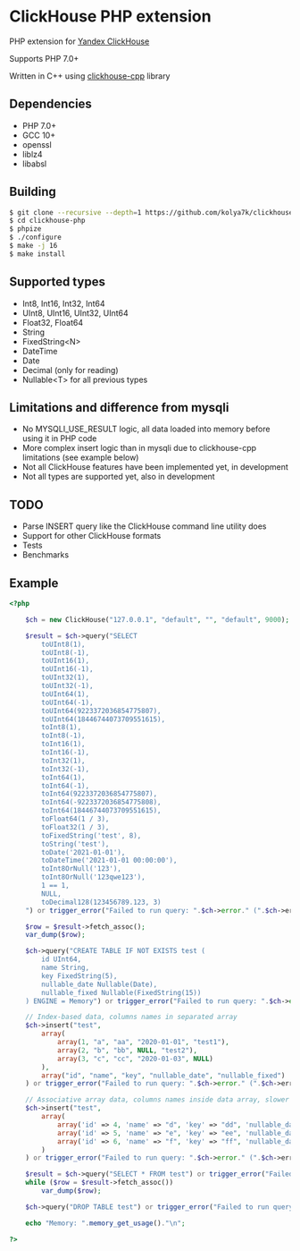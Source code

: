 # ClickHouse PHP extension

PHP extension for [Yandex ClickHouse](https://clickhouse.yandex/)

Supports PHP 7.0+

Written in C++ using [clickhouse-cpp](https://github.com/ClickHouse/clickhouse-cpp) library

## Dependencies
* PHP 7.0+
* GCC 10+
* openssl
* liblz4
* libabsl

## Building
```sh
$ git clone --recursive --depth=1 https://github.com/kolya7k/clickhouse-php.git
$ cd clickhouse-php
$ phpize
$ ./configure
$ make -j 16
$ make install
```

## Supported types
* Int8, Int16, Int32, Int64
* UInt8, UInt16, UInt32, UInt64
* Float32, Float64
* String
* FixedString\<N\>
* DateTime
* Date
* Decimal (only for reading)
* Nullable\<T\> for all previous types

## Limitations and difference from mysqli
* No MYSQLI_USE_RESULT logic, all data loaded into memory before using it in PHP code
* More complex insert logic than in mysqli due to clickhouse-cpp limitations (see example below)
* Not all ClickHouse features have been implemented yet, in development
* Not all types are supported yet, also in development

## TODO
* Parse INSERT query like the ClickHouse command line utility does
* Support for other ClickHouse formats
* Tests
* Benchmarks

## Example

```php
<?php

	$ch = new ClickHouse("127.0.0.1", "default", "", "default", 9000);

	$result = $ch->query("SELECT
		toUInt8(1),
		toUInt8(-1),
		toUInt16(1),
		toUInt16(-1),
		toUInt32(1),
		toUInt32(-1),
		toUInt64(1),
		toUInt64(-1),
		toUInt64(9223372036854775807),
		toUInt64(18446744073709551615),
		toInt8(1),
		toInt8(-1),
		toInt16(1),
		toInt16(-1),
		toInt32(1),
		toInt32(-1),
		toInt64(1),
		toInt64(-1),
		toInt64(9223372036854775807),
		toInt64(-9223372036854775808),
		toInt64(18446744073709551615),
		toFloat64(1 / 3),
		toFloat32(1 / 3),
		toFixedString('test', 8),
		toString('test'),
		toDate('2021-01-01'),
		toDateTime('2021-01-01 00:00:00'),
		toInt8OrNull('123'),
		toInt8OrNull('123qwe123'),
		1 == 1,
		NULL,
		toDecimal128(123456789.123, 3)
	") or trigger_error("Failed to run query: ".$ch->error." (".$ch->errno.")", E_USER_ERROR);

	$row = $result->fetch_assoc();
	var_dump($row);

	$ch->query("CREATE TABLE IF NOT EXISTS test (
		id UInt64,
		name String,
		key FixedString(5),
		nullable_date Nullable(Date),
		nullable_fixed Nullable(FixedString(15))
	) ENGINE = Memory") or trigger_error("Failed to run query: ".$ch->error." (".$ch->errno.")", E_USER_WARNING);

	// Index-based data, columns names in separated array
	$ch->insert("test",
		array(
			array(1, "a", "aa", "2020-01-01", "test1"),
			array(2, "b", "bb", NULL, "test2"),
			array(3, "c", "cc", "2020-01-03", NULL)
		),
		array("id", "name", "key", "nullable_date", "nullable_fixed")
	) or trigger_error("Failed to run query: ".$ch->error." (".$ch->errno.")", E_USER_WARNING);

	// Associative array data, columns names inside data array, slower than index-based
	$ch->insert("test",
		array(
			array('id' => 4, 'name' => "d", 'key' => "dd", 'nullable_date' => "2020-01-04",	'nullable_fixed' => NULL),
			array('id' => 5, 'name' => "e", 'key' => "ee", 'nullable_date' => NULL,		'nullable_fixed' => "test5"),
			array('id' => 6, 'name' => "f", 'key' => "ff", 'nullable_date' => "2020-01-06",	'nullable_fixed' => "test6")
		)
	) or trigger_error("Failed to run query: ".$ch->error." (".$ch->errno.")", E_USER_WARNING);

	$result = $ch->query("SELECT * FROM test") or trigger_error("Failed to run query: ".$ch->error." (".$ch->errno.")", E_USER_WARNING);
	while ($row = $result->fetch_assoc())
		var_dump($row);

	$ch->query("DROP TABLE test") or trigger_error("Failed to run query: ".$ch->error." (".$ch->errno.")", E_USER_WARNING);

	echo "Memory: ".memory_get_usage()."\n";

?>
```

